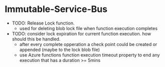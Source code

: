 # Immutable-Service-Bus
- TODO: Release Lock function.
    - used for deleting blob lock file when function execution completes
- TODO: consider lock expiration for current function execution. how should this be handled. 
    - after every complete opperation a check point could be created or appended (maybe to the lock blob file)
    - use Azure functions function execution timeout property to end any execution that has a duration >= 5mins